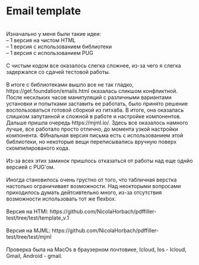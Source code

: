 # Email template
<br>
Изначально у меня были такие идеи:<br>
  &ndash;&nbsp;1 версия на чистом HTML<br>
  &ndash;&nbsp;1 версия с использованием библиотеки<br>
  &ndash;&nbsp;1 версия с использованием PUG<br>
<br>
С чистым кодом все оказалось слегка сложнее, из-за чего я слегка задержался со сдачей тестовой работы.<br>
<br>
В итоге с библиотеками вышло все не так гладко, https://get.foundation/emails.html оказалась сликшом конфликтной. После нескльких часов манипуляций с различными вариантами установки и попытками заставить ее работать, было принято решение воспользоваться готовой сборкой из гитхаба. В итоге, она оказалась слишком запутанной и сложной в работе и настройке компонентов. Дальше пришла очередь https://mjml.io/. Здесь все оказалось намного лучше, все работало просто отлично, до момента узкой настройки компонента. ФИнальная версия письма есть с использованием этой библиотеки, но некоторые вещи переписывались вручную поверх скомпилированого кода.<br>
<br>
Из-за всех этих заминок пришлось отказаться от работы над еще однйо версией с PUG'ом.<br>
<br>
Иногда становилось очень грустно от того, что табличная верстка настолько ограничивает возможности. Над неокторыми вопросами приходилось думать дейтсивтельно много, из-за отсутствия возможности использовать тот же flexbox. <br>
<br>
Версия на HTMl: https://github.com/NicolaHorbach/pdffiller-test/tree/test/template_v.1 <br>
<br>
Версия на MJML: https://github.com/NicolaHorbach/pdffiller-test/tree/test/mjml <br>
<br>
Проверка была на MacOs в браузерном почтовике, Icloud, Ios - Icloud, Gmail, Android - gmail.
